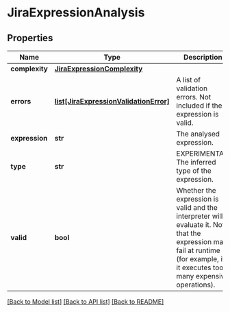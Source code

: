 # JiraExpressionAnalysis

## Properties
Name | Type | Description | Notes
------------ | ------------- | ------------- | -------------
**complexity** | [**JiraExpressionComplexity**](JiraExpressionComplexity.md) |  | [optional] 
**errors** | [**list[JiraExpressionValidationError]**](JiraExpressionValidationError.md) | A list of validation errors. Not included if the expression is valid. | [optional] 
**expression** | **str** | The analysed expression. | 
**type** | **str** | EXPERIMENTAL. The inferred type of the expression. | [optional] 
**valid** | **bool** | Whether the expression is valid and the interpreter will evaluate it. Note that the expression may fail at runtime (for example, if it executes too many expensive operations). | 

[[Back to Model list]](../README.md#documentation-for-models) [[Back to API list]](../README.md#documentation-for-api-endpoints) [[Back to README]](../README.md)

